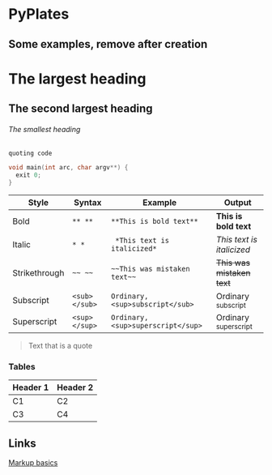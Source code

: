 
# PyPlates





## Some examples, remove after creation

# The largest heading
## The second largest heading
###### The smallest heading

`quoting code`

```c
void main(int arc, char argv**) {
  exit 0;
}
```


| Style  | Syntax  | Example | Output |
|------- |-------- |---------|--------|
| Bold   | `** **` | `**This is bold text**`  | **This is bold text** |
| Italic | `* *`   | ` *This text is italicized*` | *This text is italicized* |
| Strikethrough | `~~ ~~` | `~~This was mistaken text~~` | ~~This was mistaken text~~ |
| Subscript | `<sub> </sub>` | `Ordinary, <sup>subscript</sub>` | Ordinary <sub>subscript</sub> |
| Superscript | `<sup> </sup>` | `Ordinary, <sup>superscript</sup>` | Ordinary <sup>superscript</sup> |

> Text that is a quote



### Tables
| Header 1 | Header 2 |
| -------- | -------- |
|   C1     | C2       |
|   C3     | C4       |



## Links

[Markup basics](https://docs.github.com/en/get-started/writing-on-github/working-with-advanced-formatting/autolinked-references-and-urls)
